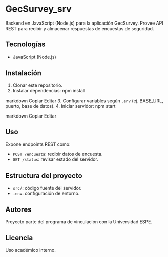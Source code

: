 # GecSurvey_srv

Backend en JavaScript (Node.js) para la aplicación GecSurvey. Provee API REST para recibir y almacenar respuestas de encuestas de seguridad.

## Tecnologías
- JavaScript (Node.js)

## Instalación
1. Clonar este repositorio.
2. Instalar dependencias:
npm install

markdown
Copiar
Editar
3. Configurar variables según `.env` (ej. BASE_URL, puerto, base de datos).
4. Iniciar servidor:
npm start

markdown
Copiar
Editar

## Uso
Expone endpoints REST como:
- `POST /encuesta`: recibir datos de encuesta.
- `GET /status`: revisar estado del servidor.

## Estructura del proyecto
- `src/`: código fuente del servidor.
- `.env`: configuración de entorno.

## Autores
Proyecto parte del programa de vinculación con la Universidad ESPE.

## Licencia
Uso académico interno.
